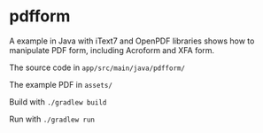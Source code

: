 # pdfform
A example in Java with iText7 and OpenPDF libraries shows how to manipulate PDF form, including Acroform and XFA form.

The source code in `app/src/main/java/pdfform/`

The example PDF in `assets/`

Build with `./gradlew build`

Run with `./gradlew run`